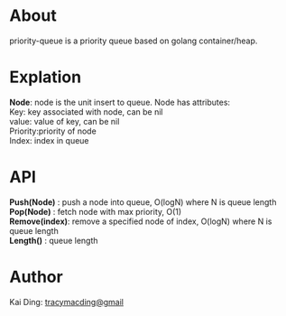 # About

priority-queue is a priority queue based on golang container/heap.

# Explation

**Node**: node is the unit insert to queue. Node has attributes:  
    Key:      key associated with node, can be nil  
    value:    value of key, can be nil  
    Priority:priority of node  
    Index:    index in queue  

# API

**Push(Node)**   : push a node into queue, O(logN) where N is queue length  
**Pop(Node)**    : fetch node with max priority, O(1)  
**Remove(index)**: remove a specified node of index, O(logN) where N is queue length  
**Length()**     : queue length  

# Author

Kai Ding: <tracymacding@gmail>

